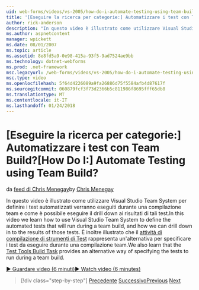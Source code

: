 ```yaml
---
uid: web-forms/videos/vs-2005/how-do-i-automate-testing-using-team-build
title: '[Eseguire la ricerca per categorie:] Automatizzare i test con Team Build? | Microsoft Docs'
author: rick-anderson
description: "In questo video è illustrato come utilizzare Visual Studio Team System per definire i test automatizzati verranno eseguiti durante una compilazione team e come è possibile analizzare verso il basso..."
ms.author: aspnetcontent
manager: wpickett
ms.date: 08/01/2007
ms.topic: article
ms.assetid: 8e8fd5a9-0e98-415a-93f5-9ad7524ae9bb
ms.technology: dotnet-webforms
ms.prod: .net-framework
msc.legacyurl: /web-forms/videos/vs-2005/how-do-i-automate-testing-using-team-build
msc.type: video
ms.openlocfilehash: 5f64d4226089a9fa26886d75f5584afb4d87617f
ms.sourcegitcommit: 060879fcf3f73d2366b5c811986f8695fff65db8
ms.translationtype: MT
ms.contentlocale: it-IT
ms.lasthandoff: 01/24/2018
---
```

<a name="how-do-i-automate-testing-using-team-build"></a><span data-ttu-id="a27da-104">[Eseguire la ricerca per categorie:] Automatizzare i test con Team Build?</span><span class="sxs-lookup"><span data-stu-id="a27da-104">[How Do I:] Automate Testing using Team Build?</span></span>
====================
<span data-ttu-id="a27da-105">da [feed di Chris Menegay](https://twitter.com/CMenegay)</span><span class="sxs-lookup"><span data-stu-id="a27da-105">by [Chris Menegay](https://twitter.com/CMenegay)</span></span>

<span data-ttu-id="a27da-106">In questo video è illustrato come utilizzare Visual Studio Team System per definire i test automatizzati verranno eseguiti durante una compilazione team e come è possibile eseguire il drill down ai risultati di tali test.</span><span class="sxs-lookup"><span data-stu-id="a27da-106">In this video we learn how to use Visual Studio Team System to define the automated tests that will run during a team build, and how we can drill down in to the results of those tests.</span></span> <span data-ttu-id="a27da-107">È inoltre illustrato che il [attività di compilazione di strumenti di Test](https://msdn.microsoft.com/vstudio/aa718351.aspx#bttt) rappresenta un'alternativa per specificare i test da eseguire durante una compilazione team.</span><span class="sxs-lookup"><span data-stu-id="a27da-107">We also learn that the [Test Tools Build Task](https://msdn.microsoft.com/vstudio/aa718351.aspx#bttt) provides an alternative way of specifying the tests to run during a team build.</span></span>

[<span data-ttu-id="a27da-108">&#9654; Guardare video (6 minuti)</span><span class="sxs-lookup"><span data-stu-id="a27da-108">&#9654; Watch video (6 minutes)</span></span>](https://channel9.msdn.com/Blogs/ASP-NET-Site-Videos/how-do-i-automate-testing-using-team-build)

>[!div class="step-by-step"]
<span data-ttu-id="a27da-109">[Precedente](how-do-i-implement-continuous-integration-with-team-foundation.md)
[Successivo](how-do-i-deploy-a-web-application-during-a-team-build.md)</span><span class="sxs-lookup"><span data-stu-id="a27da-109">[Previous](how-do-i-implement-continuous-integration-with-team-foundation.md)
[Next](how-do-i-deploy-a-web-application-during-a-team-build.md)</span></span>
